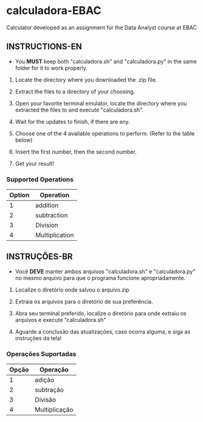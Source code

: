 # calculadora-EBAC
 Calculator developed as an assignment for the Data Analyst course at EBAC

## INSTRUCTIONS-EN 

- You **MUST** keep both "calculadora.sh" and "calculadora.py" in the same folder for it to work properly.

1. Locate the directory where you downloaded the .zip file.

2. Extract the files to a directory of your choosing.

3. Open your favorite terminal emulator, locate the directory where you extracted the files to and execute "calculadora.sh".

4. Wait for the updates to finish, if there are any.

5. Choose one of the 4 available operations to perform. (Refer to the table below)

6. Insert the first number, then the second number.

7. Get your result!


### Supported Operations

| Option | Operation |
| ----------- | ----------- |
| 1 | addition |
| 2 | subtraction |
| 3 | Division |
| 4 | Multiplication |


## INSTRUÇÕES-BR

- Você **DEVE** manter ambos arquivos "calculadora.sh" e "calculadora.py" no mesmo arquivo para que o programa  funcione apropriadamente.

1. Localize o diretório onde salvou o arquivo.zip

2. Extraia os arquivos para o diretório de sua preferência.

3. Abra seu terminal preferido, localize o diretório para onde extraiu os arquivos e execute "calculadora.sh"

4. Aguarde a conclusão das atualizações, caso ocorra alguma, e siga as instruções da tela!

### Operações Suportadas

| Opção | Operação |
| ----------- | ----------- |
| 1 | adição |
| 2 | subtração |
| 3 | Divisão |
| 4 | Multiplicação |

